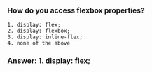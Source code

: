 ### How do you access flexbox properties?

```
1. display: flex;
2. display: flexbox;
3. display: inline-flex;
4. none of the above
```

### Answer: 1. display: flex;
